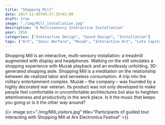```yaml
---
title: "Shopping Mill"
date: 2017-12-05T09:57:33+01:00
draft: true
image: "./img/Mill_installation.jpg"
description: "A Multisensory Interactive Installation"
year: 2016
categories: ["Interaction Design", "Sound Design", "Installation"]
tags: ["Art", "Sonic Warfare", "Muzak", "Interactive Art", "Late Capitalism", "Ars Electronica", "C++", "OpenFrameworks", "Raspberry Pi"]
---
```


Shopping Mill is an interactive, multi-sensory installation: a treadmill augmented with display and 
headphones. Walking on the mill simulates a shopping experience with Muzak playback and an 
endlessly unfolding, 3D-generated shopping aisle. 
Shopping Mill is a meditation on the relationship between de-realized labor and senseless consumption. 
A trip into the military entertainment complex. Muzak – the company – was founded by a highly 
decorated war veteran. Its product was not only developed to make people feel comfortable in 
uncomfortable architectures but also to heighten attentiveness and productivity in the work place. 
Is it the music that keeps you going or is it the other way around?

{{< image src="./img/Mill_visitors.jpg" title="Participants of guided tour interacting with Shopping Mill at Ars Electronica Festival" >}}